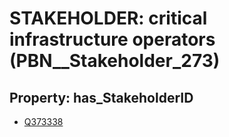 # STAKEHOLDER: __critical infrastructure operators__ (PBN__Stakeholder_273)

## Property: has_StakeholderID

* [Q373338](Q373338)

